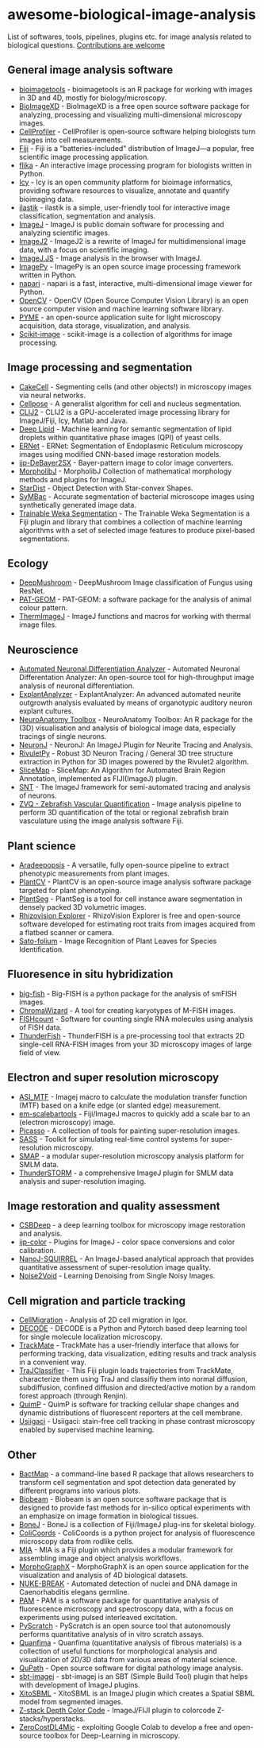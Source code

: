 # awesome-biological-image-analysis

List of softwares, tools, pipelines, plugins etc. for image analysis related to biological questions. [Contributions are welcome](https://github.com/hallvaaw/awesome-biological-image-analysis/blob/master/CONTRIBUTING.md)

## General image analysis software
- [bioimagetools](https://github.com/bioimaginggroup/bioimagetools) - bioimagetools is an R package for working with images in 3D and 4D, mostly for biology/microscopy.  
- [BioImageXD](https://bioimagexd.net) - BioImageXD is a free open source software package for analyzing, processing and visualizing multi-dimensional microscopy images.  
- [CellProfiler](https://github.com/CellProfiler/CellProfiler) - CellProfiler is open-source software helping biologists turn images into cell measurements.  
- [Fiji](https://github.com/fiji/fiji) - Fiji is a "batteries-included" distribution of ImageJ—a popular, free scientific image processing application.   
- [flika](https://github.com/flika-org/flika) - An interactive image processing program for biologists written in Python.  
- [Icy](https://github.com/Icy-imaging) - Icy is an open community platform for bioimage informatics, providing software resources to visualize, annotate and quantify bioimaging data.  
- [ilastik](https://github.com/ilastik/ilastik) - ilastik is a simple, user-friendly tool for interactive image classification, segmentation and analysis.  
- [ImageJ](https://github.com/imagej/ImageJ) - ImageJ is public domain software for processing and analyzing scientific images.  
- [ImageJ2](https://github.com/imagej/imagej2) - ImageJ2 is a rewrite of ImageJ for multidimensional image data, with a focus on scientific imaging.   
- [ImageJ.JS](https://github.com/imjoy-team/imagej.js) - Image analysis in the browser with ImageJ.  
- [ImagePy](https://github.com/Image-Py/imagepy) - ImagePy is an open source image processing framework written in Python.  
- [napari](https://github.com/napari/napari) - napari is a fast, interactive, multi-dimensional image viewer for Python.   
- [OpenCV](https://github.com/opencv/opencv) - OpenCV (Open Source Computer Vision Library) is an open source computer vision and machine learning software library.     
- [PYME](https://github.com/python-microscopy/python-microscopy) - an open-source application suite for light microscopy acquisition, data storage, visualization, and analysis.
- [Scikit-image](https://github.com/scikit-image/scikit-image) - scikit-image is a collection of algorithms for image processing.   


## Image processing and segmentation
- [CakeCell](https://github.com/NCBI-Hackathons/CakeCell) - Segmenting cells (and other objects!) in microscopy images via neural networks.  
- [Cellpose](https://github.com/MouseLand/cellpose) - A generalist algorithm for cell and nucleus segmentation.
- [CLIJ2](https://clij.github.io/) - CLIJ2 is a GPU-accelerated image processing library for ImageJ/Fiji, Icy, Matlab and Java.
- [Deep Lipid](https://github.com/sheneman/deep_lipid) - Machine learning for semantic segmentation of lipid droplets within quantitative phase images (QPI) of yeast cells.  
- [ERNet](https://github.com/charlesnchr/ERNet) - ERNet: Segmentation of Endoplasmic Reticulum microscopy images using modified CNN-based image restoration models.  
- [ijp-DeBayer2SX](https://github.com/ij-plugins/ijp-DeBayer2SX) - Bayer-pattern image to color image converters.  
- [MorpholibJ](https://github.com/ijpb/MorphoLibJ) - MorpholibJ Collection of mathematical morphology methods and plugins for ImageJ.   
- [StarDist](https://github.com/stardist/stardist) - Object Detection with Star-convex Shapes.
- [SyMBac](https://github.com/georgeoshardo/SyMBac) - Accurate segmentation of bacterial microscope images using synthetically generated image data.  
- [Trainable Weka Segmentation](https://github.com/fiji/Trainable_Segmentation) - The Trainable Weka Segmentation is a Fiji plugin and library that combines a collection of machine learning algorithms with a set of selected image features to produce pixel-based segmentations.   

## Ecology
- [DeepMushroom](https://github.com/Olament/DeepMushroom) - DeepMushroom Image classification of Fungus using ResNet.  
- [PAT-GEOM](http://ianzwchan.com/my-research/pat-geom/) - PAT-GEOM: a software package for the analysis of animal colour pattern.   
- [ThermImageJ](https://github.com/gtatters/ThermImageJ) - ImageJ functions and macros for working with thermal image files.  


## Neuroscience
- [Automated Neuronal Differentiation Analyzer](https://github.com/EskelandLab/ANDA) - Automated Neuronal Differentation Analyzer: An open-source tool for high-throughput image analysis of neuronal differentiation.   
- [ExplantAnalyzer](https://github.com/DominikSchmidbauer/ExplantAnlayzer) - ExplantAnalyzer: An advanced automated neurite outgrowth analysis evaluated by means of organotypic auditory neuron explant cultures.   
- [NeuroAnatomy Toolbox](https://github.com/natverse/nat) - NeuroAnatomy Toolbox: An R package for the (3D) visualisation and analysis of biological image data, especially tracings of single neurons.   
- [NeuronJ](https://github.com/ImageScience/NeuronJ) - NeuronJ: An ImageJ Plugin for Neurite Tracing and Analysis.   
- [RivuletPy](https://github.com/RivuletStudio/rivuletpy) - Robust 3D Neuron Tracing / General 3D tree structure extraction in Python for 3D images powered by the Rivulet2 algorithm.  
- [SliceMap](https://github.com/mbarbie1/SliceMap) - SliceMap: An Algorithm for Automated Brain Region Annotation, implemented as FIJI(ImageJ) plugin.  
- [SNT](https://github.com/morphonets/SNT/) - The ImageJ framework for semi-automated tracing and analysis of neurons.  
- [ZVQ - Zebrafish Vascular Quantification](https://github.com/ElisabethKugler/ZFVascularQuantification) - Image analysis pipeline to perform 3D quantification of the total or regional zebrafish brain vasculature using the image analysis software Fiji.  



## Plant science

- [Aradeepopsis](https://github.com/Gregor-Mendel-Institute/aradeepopsis) - A versatile, fully open-source pipeline to extract phenotypic measurements from plant images.   
- [PlantCV](https://github.com/danforthcenter/plantcv) - PlantCV is an open-source image analysis software package targeted for plant phenotyping.   
- [PlantSeg](https://github.com/hci-unihd/plant-seg) - PlantSeg is a tool for cell instance aware segmentation in densely packed 3D volumetric images.  
- [Rhizovision Explorer](https://github.com/rootphenomicslab/RhizoVisionExplorer) - RhizoVision Explorer is free and open-source software developed for estimating root traits from images acquired from a flatbed scanner or camera.   
- [Sato-folium](https://github.com/hughpearse/Sato-folium) - Image Recognition of Plant Leaves for Species Identification.   


## Fluoresence in situ hybridization
- [big-fish](https://github.com/fish-quant/big-fish) - Big-FISH is a python package for the analysis of smFISH images.   
- [ChromaWizard](https://gitlab.com/nauer/chromawizard) - A tool for creating karyotypes of M-FISH images.  
- [FISHcount](https://github.com/JIC-CSB/FISHcount) - Software for counting single RNA molecules using analysis of FISH data.  
- [ThunderFish](https://github.com/aleks-szczure/ThunderFISH) - ThunderFISH is a pre-processing tool that extracts 2D single-cell RNA-FISH images from your 3D microscopy images of large field of view.   


## Electron and super resolution microscopy
- [ASI_MTF](https://github.com/emx77/ASI_MTF) - Imagej macro to calculate the modulation transfer function (MTF) based on a knife edge (or slanted edge) measurement.  
- [em-scalebartools](https://github.com/lukmuk/em-scalebartools) - Fiji/ImageJ macros to quickly add a scale bar to an (electron microscopy) image.  
- [Picasso](https://github.com/jungmannlab/picasso) - A collection of tools for painting super-resolution images.  
- [SASS](https://github.com/LEB-EPFL/SASS) - Toolkit for simulating real-time control systems for super-resolution microscopy.  
- [SMAP](https://github.com/jries/SMAP) - a modular super-resolution microscopy analysis platform for SMLM data.  
- [ThunderSTORM](https://github.com/kjamartens/thunderstorm) - a comprehensive ImageJ plugin for SMLM data analysis and super-resolution imaging. 


## Image restoration and quality assessment
- [CSBDeep](https://github.com/CSBDeep/CSBDeep) - a deep learning toolbox for microscopy image restoration and analysis.  
- [ijp-color](https://github.com/ij-plugins/ijp-color) - Plugins for ImageJ - color space conversions and color calibration.  
- [NanoJ-SQUIRREL](https://github.com/superresolusian/NanoJ-SQUIRREL) - An ImageJ-based analytical approach that provides quantitative assessment of super-resolution image quality.  
- [Noise2Void](https://github.com/juglab/n2v) - Learning Denoising from Single Noisy Images.


## Cell migration and particle tracking
- [CellMigration](https://github.com/quantixed/CellMigration) - Analysis of 2D cell migration in Igor.  
- [DECODE](https://github.com/TuragaLab/DECODE) - DECODE is a Python and Pytorch based deep learning tool for single molecule localization microscopy.
- [TrackMate](https://github.com/fiji/TrackMate) - TrackMate has a user-friendly interface that allows for performing tracking, data visualization, editing results and track analysis in a convenient way. 
- [TraJClassifier](https://imagej.net/plugins/trajclassifier) - This Fiji plugin loads trajectories from TrackMate, characterize them using TraJ and classifiy them into normal diffusion, subdiffusion, confined diffusion and directed/active motion by a random forest approach (through Renjin).  
- [QuimP](https://github.com/CellDynamics/QuimP) - QuimP is software for tracking cellular shape changes and dynamic distributions of fluorescent reporters at the cell membrane.  
- [Usiigaci](https://github.com/oist/usiigaci) - Usiigaci: stain-free cell tracking in phase contrast microscopy enabled by supervised machine learning.   




## Other
- [BactMap](https://github.com/veeninglab/bactmap) - a command-line based R package that allows researchers to transform cell segmentation and spot detection data generated by different programs into various plots.  
- [Biobeam](https://maweigert.github.io/biobeam) - Biobeam is an open source software package that is designed to provide fast methods for in-silico optical experiments with an emphasize on image formation in biological tissues.  
- [BoneJ](https://github.com/bonej-org/BoneJ2) - BoneJ is a collection of Fiji/ImageJ plug-ins for skeletal biology.  
- [ColiCoords](https://github.com/Jhsmit/ColiCoords) - ColiCoords is a python project for analysis of fluorescence microscopy data from rodlike cells.  
- [MIA](https://github.com/mianalysis/mia) - MIA is a Fiji plugin which provides a modular framework for assembling image and object analysis workflows.  
- [MorphoGraphX](https://morphographx.org) - MorphoGraphX is an open source application for the visualization and analysis of 4D biological datasets.  
- [NUKE-BREAK](https://github.com/dcluet/NUKE-BREAK) - Automated detection of nuclei and DNA damage in Caenorhabditis elegans germline.  
- [PAM](https://gitlab.com/PAM-PIE/PAM) - PAM is a software package for quantitative analysis of fluorescence microscopy and spectroscopy data, with a focus on experiments using pulsed interleaved excitation.  
- [PyScratch](https://bitbucket.org/vladgaal/pyscratch_public.git/src) - PyScratch is an open source tool that autonomously performs quantitative analysis of in vitro scratch assays.  
- [Quanfima](https://github.com/rshkarin/quanfima) - Quanfima (quantitative analysis of fibrous materials) is a collection of useful functions for morphological analysis and visualization of 2D/3D data from various areas of material science.  
- [QuPath](https://qupath.github.io/) - Open source software for digital pathology image analysis.   
- [sbt-imagej](https://github.com/jpsacha/sbt-imagej) - sbt-imagej is an SBT (Simple Build Tool) plugin that helps with development of ImageJ plugins.  
- [XitoSBML](https://github.com/spatialsimulator/XitoSBML) - XitoSBML is an ImageJ plugin which creates a Spatial SBML model from segmented images.  
- [Z-stack Depth Color Code](https://github.com/ekatrukha/ZstackDepthColorCode) - ImageJ/FIJI plugin to colorcode Z-stacks/hyperstacks.  
- [ZeroCostDL4Mic](https://github.com/HenriquesLab/ZeroCostDL4Mic) - exploiting Google Colab to develop a free and open-source toolbox for Deep-Learning in microscopy.  


